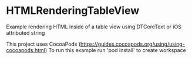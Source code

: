 # HTMLRenderingTableView
Example rendering HTML inside of a table view using DTCoreText or iOS attributed string

This project uses CocoaPods (https://guides.cocoapods.org/using/using-cocoapods.html)
To run this example run 'pod install' to create workspace
